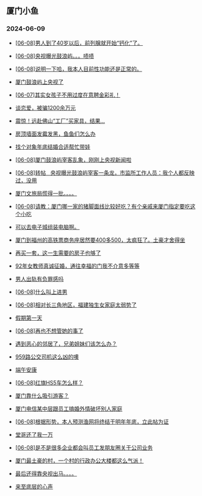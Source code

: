 ## 厦门小鱼 
### 2024-06-09

+ [[06-08]男人到了40岁以后，前列腺就开始“钙化”了。](http://bbs.xmfish.com/read-htm-tid-18201990.html)

+ [[06-08]央视曝光鼓浪屿。。。啧啧](http://bbs.xmfish.com/read-htm-tid-18202141.html)

+ [[06-08]说明一下哈，我本人目前性功能还是正常的。](http://bbs.xmfish.com/read-htm-tid-18202057.html)

+ [厦门鼓浪屿上央视了](http://bbs.xmfish.com/read-htm-tid-18202169.html)

+ [[06-07]其实女孩子不用过度在意聘金彩礼！](http://bbs.xmfish.com/read-htm-tid-18201971.html)

+ [谈恋爱，被骗1200余万元](http://bbs.xmfish.com/read-htm-tid-18202068.html)

+ [震惊！远赴佛山“工厂”买家具，结果…](http://bbs.xmfish.com/read-htm-tid-18202102.html)

+ [房顶墙面发霉发黑，鱼鱼们怎么办](http://bbs.xmfish.com/read-htm-tid-18202035.html)

+ [找个对象年底结婚合适帮忙带娃](http://bbs.xmfish.com/read-htm-tid-18201961.html)

+ [[06-08]厦门鼓浪屿宰客乱象，刚刚上央视新闻啦](http://bbs.xmfish.com/read-htm-tid-18202172.html)

+ [[06-08]转帖   央视曝光鼓浪屿宰客一条龙，市监所工作人员：我个人都反映过，没用](http://bbs.xmfish.com/read-htm-tid-18202228.html)

+ [厦门文旅局慌得一批。。。。](http://bbs.xmfish.com/read-htm-tid-18202281.html)

+ [[06-08]请教：厦门哪一家的猪脚面线比较好吃？有个亲戚来厦门指定要吃这个小吃](http://bbs.xmfish.com/read-htm-tid-18202059.html)

+ [可以去电子城组装电脑啊。](http://bbs.xmfish.com/read-htm-tid-18202160.html)

+ [厦门到福州的高铁票商务座居然要400多500，太疯狂了。土豪才舍得坐](http://bbs.xmfish.com/read-htm-tid-18202093.html)

+ [再买一套，这一生需要的房子也够了](http://bbs.xmfish.com/read-htm-tid-18202098.html)

+ [92年女教师真诚征婚，通往幸福的门我不介意多等等](http://bbs.xmfish.com/read-htm-tid-18202115.html)

+ [男人出轨有负罪感吗](http://bbs.xmfish.com/read-htm-tid-18202303.html)

+ [[06-08]什么叫上进男](http://bbs.xmfish.com/read-htm-tid-18202262.html)

+ [[06-08]相对长三角地区，福建独生女家庭太弱势了](http://bbs.xmfish.com/read-htm-tid-18202353.html)

+ [假期第一天](http://bbs.xmfish.com/read-htm-tid-18202247.html)

+ [[06-08]再也不想管她的事了](http://bbs.xmfish.com/read-htm-tid-18202260.html)

+ [遇到恶心的邻居了，兄弟姐妹们该怎么办？](http://bbs.xmfish.com/read-htm-tid-18202357.html)

+ [959路公交司机这么凶的噢](http://bbs.xmfish.com/read-htm-tid-18202327.html)

+ [端午安康](http://bbs.xmfish.com/read-htm-tid-18202235.html)

+ [[06-08]红旗HS5车怎么样？](http://bbs.xmfish.com/read-htm-tid-18202241.html)

+ [厦门靠什么吸引游客？](http://bbs.xmfish.com/read-htm-tid-18202490.html)

+ [厦门电信某中层跟员工搞婚外情破坏别人家庭](http://bbs.xmfish.com/read-htm-tid-18202287.html)

+ [[06-08]根据形势，本人预测渔网将终结于明年年底，立此帖为证](http://bbs.xmfish.com/read-htm-tid-18202313.html)

+ [堂哥还了我一万](http://bbs.xmfish.com/read-htm-tid-18202339.html)

+ [[06-08]是不是很多企业都会叫员工发朋友圈关于公司业务](http://bbs.xmfish.com/read-htm-tid-18202322.html)

+ [厦门最土豪的村，一个村的行政办公大楼都这么气派！](http://bbs.xmfish.com/read-htm-tid-18202431.html)

+ [最后还得靠央视出马。。。。](http://bbs.xmfish.com/read-htm-tid-18202466.html)

+ [来至底层的心声](http://bbs.xmfish.com/read-htm-tid-18202426.html)

